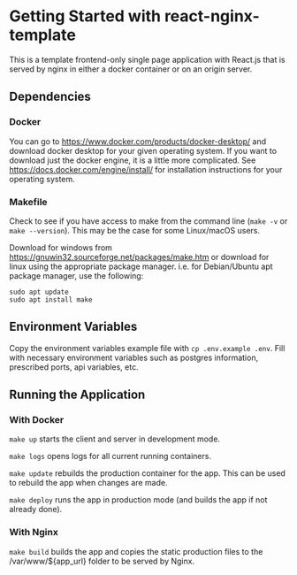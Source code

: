 # Getting Started with react-nginx-template

This is a template frontend-only single page application with React.js that is served by nginx in either a docker container or on an origin server. 

## Dependencies

### Docker

You can go to https://www.docker.com/products/docker-desktop/ and download docker desktop for your given operating system. If you want to download just the docker engine, it is a little more complicated. See https://docs.docker.com/engine/install/ for installation instructions for your operating system.

### Makefile

Check to see if you have access to make from the command line (`make -v` or `make --version`). This may be the case for some Linux/macOS users. 

Download for windows from https://gnuwin32.sourceforge.net/packages/make.htm or download for linux using the appropriate package manager. i.e. for Debian/Ubuntu apt package manager, use the following:
```
sudo apt update
sudo apt install make
```

## Environment Variables

Copy the environment variables example file with `cp .env.example .env`. Fill with necessary environment variables such as postgres information, prescribed ports, api variables, etc.

## Running the Application

### With Docker

`make up` starts the client and server in development mode.

`make logs` opens logs for all current running containers.

`make update` rebuilds the production container for the app. This can be used to rebuild the app when changes are made.

`make deploy` runs the app in production mode (and builds the app if not already done).

### With Nginx

`make build` builds the app and copies the static production files to the /var/www/${app_url} folder to be served by Nginx. 